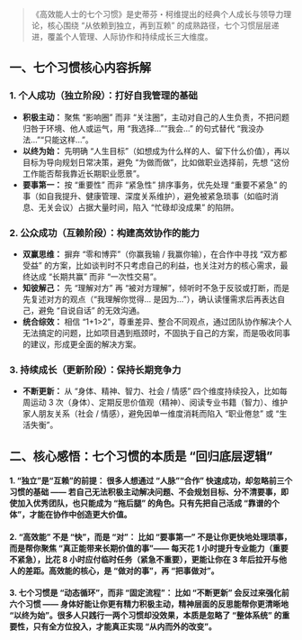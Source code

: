 > 《高效能人士的七个习惯》是史蒂芬・柯维提出的经典个人成长与领导力理论，核心围绕 “从依赖到独立，再到互赖” 的成熟路径，七个习惯层层递进，覆盖个人管理、人际协作和持续成长三大维度。

## 一、七个习惯核心内容拆解
### 1. 个人成功（独立阶段）：打好自我管理的基础
- **积极主动：** 聚焦 “影响圈” 而非 “关注圈”，主动对自己的人生负责，不把问题归咎于环境、他人或运气，用 “我选择…”“我会…” 的句式替代 “我没办法…”“只能这样…”。
- **以终为始：** 先明确 “人生目标”（如想成为什么样的人、留下什么价值），再以目标为导向规划日常决策，避免 “为做而做”，比如做职业选择前，先想 “这份工作能否帮我靠近长期职业愿景”。
- **要事第一：** 按 “重要性” 而非 “紧急性” 排序事务，优先处理 “重要不紧急” 的事（如自我提升、健康管理、深度关系维护），避免被紧急琐事（如临时消息、无关会议）占据大量时间，陷入 “忙碌却没成果” 的陷阱。

### 2. 公众成功（互赖阶段）：构建高效协作的能力
- **双赢思维：** 摒弃 “零和博弈”（你赢我输 / 我赢你输），在合作中寻找 “双方都受益” 的方案，比如谈判时不只考虑自己的利益，也关注对方的核心需求，最终达成 “长期共赢” 而非 “一次性交易”。
- **知彼解己：** 先 “理解对方” 再 “被对方理解”，倾听时不急于反驳或打断，而是先复述对方的观点（“我理解你觉得… 是因为…”），确认读懂需求后再表达自己，避免 “自说自话” 的无效沟通。
- **统合综效：** 相信 “1+1>2”，尊重差异、整合不同观点，通过团队协作解决个人无法搞定的问题，比如项目遇到瓶颈时，不固执于自己的方案，而是吸收同事的建议，形成更全面的解决方案。

### 3. 持续成长（更新阶段）：保持长期竞争力
- **不断更新：** 从 “身体、精神、智力、社会 / 情感” 四个维度持续投入，比如每周运动 3 次（身体）、定期反思价值观（精神）、阅读专业书籍（智力）、维护家人朋友关系（社会 / 情感），避免因单一维度消耗而陷入 “职业倦怠” 或 “生活失衡”。
   
## 二、核心感悟：七个习惯的本质是 “回归底层逻辑”
#### 1. **“独立”是“互赖”的前提：** 很多人想通过 “人脉”“合作” 快速成功，却忽略前三个习惯的基础 —— 若自己无法积极主动解决问题、不会规划目标、分不清要事，即使加入优秀团队，也只能成为 “拖后腿” 的角色。只有先把自己活成 “靠谱的个体”，才能在协作中创造更大价值。
#### 2. **“高效能” 不是 “快”，而是 “对”：** 比如 “要事第一” 不是让你更快地处理琐事，而是帮你聚焦 “真正能带来长期价值的事”—— 每天花 1 小时提升专业能力（重要不紧急），比花 8 小时应付临时任务（紧急不重要），更能让你在 3 年后拉开与他人的差距。高效能的核心，是 “做对的事”，再 “把事做对”。 
#### 3. **七个习惯是 “动态循环”，而非 “固定流程”：** 比如 “不断更新” 会反过来强化前六个习惯 —— 身体好能让你更有精力积极主动，精神层面的反思能帮你更清晰地 “以终为始”。很多人只践行一两个习惯却没效果，本质是忽略了 “整体系统” 的重要性，只有全方位投入，才能真正实现 “从内而外的改变”。
